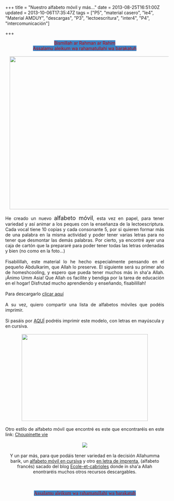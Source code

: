 +++
title = "Nuestro alfabeto móvil y más..."
date = 2013-08-25T16:51:00Z
updated = 2013-10-06T17:35:47Z
tags = ["P5", "material casero", "le4", "Material AMDUY", "descargas", "P3", "lectoescritura", "inter4", "P4", "intercomunicación"]

+++

<div dir="ltr" style="text-align: left;" trbidi="on"><div class="separator" style="clear: both; text-align: center;"><span style="background-color: #3d85c6; color: #cc0000;">Bismillah ar Rahman ar Rahim</span></div><div class="separator" style="clear: both; text-align: center;"><span style="background-color: #3d85c6; color: #cc0000;">Assalamu aleikum wa rahamatullahi wa barakatuh</span></div><div class="separator" style="clear: both; text-align: center;"><br /></div><div class="separator" style="clear: both; text-align: center;"><a href="http://2.bp.blogspot.com/-MaBUGmHgpcQ/UhoUEGrsXbI/AAAAAAAAFrE/2ux67aQE93w/s1600/20130823112459095.jpg" imageanchor="1" style="margin-left: 1em; margin-right: 1em;"><img border="0" src="http://2.bp.blogspot.com/-MaBUGmHgpcQ/UhoUEGrsXbI/AAAAAAAAFrE/2ux67aQE93w/s1600/20130823112459095.jpg" height="484" width="640" /></a></div><div class="separator" style="clear: both; text-align: justify;"><br /></div><div style="text-align: justify;">He creado un nuevo <span style="font-size: large;">alfabeto móvil</span>, esta vez en papel, para tener variedad y así animar a los peques con la enseñanza de la lectoescriptura. Cada vocal tiene 10 copias y cada consonante 5, por si quieren formar más de una palabra en la misma actividad y poder tener varias letras para no tener que desmontar las demás palabras. Por cierto, ya encontré ayer una caja de cartón que la prepararé para poder tener todas las letras ordenadas y bien (no como en la foto...)</div><div style="text-align: justify;"><br /></div><div style="text-align: justify;">Fisabilillah, este material lo he hecho especialmente pensando en el pequeño Abdulkarim, que Allah lo preserve. El siguiente será su primer año de homeshcooling, y espero que pueda tener muchos más in sha'a Allah. ¡Ánimo Umm Asia! Que Allah os facilite y bendiga por la tarea de educación en el hogar! Disfrutad mucho aprendiendo y enseñando, fisabilillah!<br /><div><br />Para descargarlo <a href="https://app.box.com/s/f6n98kmsd5r2uvutph3g">clicar aquí</a><br /><br /></div></div><div class="separator" style="clear: both; text-align: justify;">A su vez, quiero compartir una lista de alfabetos móviles que podéis imprimir.</div><div class="separator" style="clear: both; text-align: justify;"><br /></div><div class="separator" style="clear: both; text-align: justify;">Si pasáis por&nbsp;<a href="http://colorearyaprender.com/imprimir-letras-moviles-mayusculas-y-minusculas">AQUÍ</a>&nbsp;podréis imprimir este modelo, con letras en mayúscula y en cursiva.</div><div class="separator" style="clear: both; text-align: justify;"><br /></div><div class="separator" style="clear: both; text-align: center;"><a href="http://2.bp.blogspot.com/-TyqTqvzdGZI/Ug0SED2XK6I/AAAAAAAAFiY/shgfFC5EdUs/s1600/captiraa.png" imageanchor="1" style="margin-left: 1em; margin-right: 1em;"><img border="0" src="http://2.bp.blogspot.com/-TyqTqvzdGZI/Ug0SED2XK6I/AAAAAAAAFiY/shgfFC5EdUs/s400/captiraa.png" height="275" width="400" /></a></div><div class="separator" style="clear: both; text-align: center;"><br /></div><div class="separator" style="clear: both; text-align: justify;">Otro estilo de alfabeto móvil que encontré es este q<span style="text-align: center;">ue encontraréis en este link:&nbsp;</span><a href="http://choupinettevie.canalblog.com/archives/2012/09/13/25096840.html" style="text-align: center;">Choupinette vie</a></div><div class="separator" style="clear: both; text-align: justify;"><br /></div><div class="separator" style="clear: both; text-align: center;"><a href="http://p3.storage.canalblog.com/32/38/826356/79240032_p.jpg" imageanchor="1" style="margin-left: 1em; margin-right: 1em;"><img border="0" src="http://p3.storage.canalblog.com/32/38/826356/79240032_p.jpg" /></a></div><div class="separator" style="clear: both; text-align: center;"><br /></div><div class="separator" style="clear: both; text-align: center;"><span style="text-align: justify;">Y un par más, para que podáis tener variedad en la decisión Allahumma barik, un&nbsp;</span><a href="https://docs.google.com/file/d/0BzVty-jhRPoBS2pSRWJzR3V5Nzg/edit" style="text-align: justify;">alfabeto móvil en cursiva</a><span style="text-align: justify;">&nbsp;y otro&nbsp;</span><a href="http://ddata.over-blog.com/xxxyyy/1/59/62/50/langage/petit-alphabet-script.pdf" style="text-align: justify;">en letra de imprenta</a><span style="text-align: justify;">, (alfabeto francés) sacado del blog&nbsp;</span><a href="http://ecole-et-cabrioles.blogspot.com/p/telechargement.html" style="text-align: justify;">Ecole-et-cabrioles</a><span style="text-align: justify;">&nbsp;donde in sha'a Allah enontraréis&nbsp;muchos otros recursos descargables.</span></div><div class="separator" style="clear: both; text-align: center;"><br /></div><br /><div></div><br /><div class="separator" style="-webkit-text-stroke-width: 0px; clear: both; color: black; font-family: 'Times New Roman'; font-size: medium; font-style: normal; font-variant: normal; font-weight: normal; letter-spacing: normal; line-height: normal; margin: 0px; orphans: auto; text-align: center; text-indent: 0px; text-transform: none; white-space: normal; widows: auto; word-spacing: 0px;"><span style="background-color: #3d85c6; color: #cc0000;">Assalamu aleikum wa rahamatullahi wa barakatuh</span></div></div>
